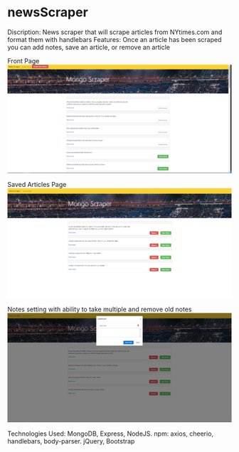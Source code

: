 # newsScraper

Discription: News scraper that will scrape articles from NYtimes.com and format them with handlebars
Features: Once an article has been scraped you can add notes, save an article, or remove an article

Front Page
![alt text](https://github.com/RestrictedUser/newsScraper/blob/master/public/assets/img/Capture.PNG)

Saved Articles Page
![alt text](https://github.com/RestrictedUser/newsScraper/blob/master/public/assets/img/Capture1.PNG)

Notes setting with ability to take multiple and remove old notes
![alt text](https://github.com/RestrictedUser/newsScraper/blob/master/public/assets/img/note.PNG)

Technologies Used:
MongoDB, Express, NodeJS.
npm: axios, cheerio, handlebars, body-parser.
jQuery, Bootstrap 
